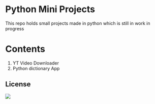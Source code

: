 # Python Mini Projects
This repo holds small projects made in python which is still in work in progress

# Contents

1. YT Video Downloader
2. Python dictionary App


## License
![](./LICENSE)
